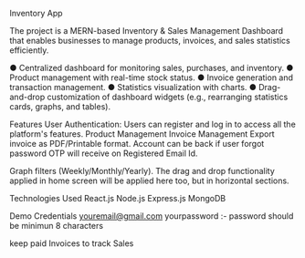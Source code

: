 Inventory App

The project is a MERN-based Inventory & Sales Management Dashboard that enables businesses to manage products, invoices, and sales statistics efficiently. 

●      Centralized dashboard for monitoring sales, purchases, and inventory.
●      Product management with real-time stock status.
●      Invoice generation and transaction management.
●      Statistics visualization with charts.
●      Drag-and-drop customization of dashboard widgets (e.g., rearranging statistics cards, graphs, and tables).

Features
User Authentication: Users can register and log in to access all the platform's features.
Product Management
Invoice Management
Export invoice as PDF/Printable format.
Account can be back if user forgot password OTP will receive on Registered Email Id. 

Graph filters (Weekly/Monthly/Yearly).
The drag and drop functionality applied in home screen will be applied here too, but in horizontal sections.


Technologies Used
React.js
Node.js
Express.js
MongoDB

Demo Credentials
youremail@gmail.com
yourpassword  :- password should be minimun 8 characters

keep paid Invoices to track Sales 